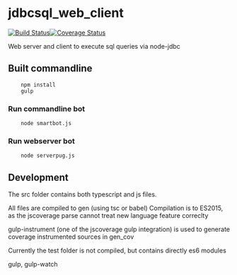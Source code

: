 # jdbcsql_web_client
[![Build Status](https://travis-ci.org/jfseb/jdbcsql_web_client.svg?branch=master)](https://travis-ci.org/jfseb/jdbcsql_web_client)[![Coverage Status](https://coveralls.io/repos/github/jfseb/jdbcsql_web_client/badge.svg)](https://coveralls.io/github/jfseb/jdbcsql_web_client)

Web server and client to execute sql queries via node-jdbc

## Built commandline

```
    npm install
    gulp
```

### Run commandline bot

```
    node smartbot.js
```

### Run webserver bot

```
    node serverpug.js
```

## Development

The src folder contains both typescript and js files.

All files are compiled to gen  (using tsc or babel)
Compilation is to ES2015, as the jscoverage parse cannot treat new language
feature correclty

gulp-instrument (one of the jscoverage gulp integration) is used to generate
coverage instrumented sources in gen_cov

Currently the test folder is not compiled, but contains directly es6 modules

gulp, gulp-watch


